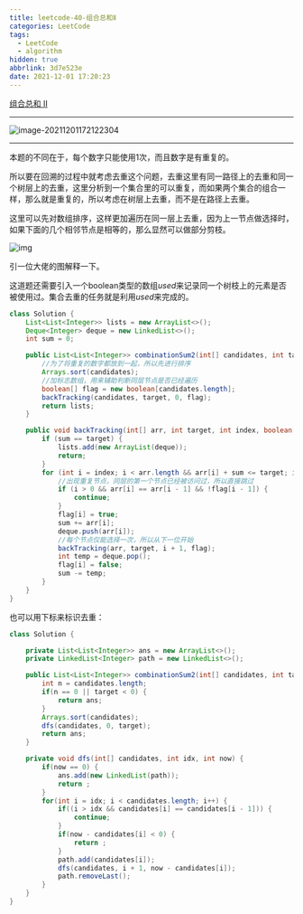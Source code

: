 ```yaml
---
title: leetcode-40-组合总和Ⅱ
categories: LeetCode
tags:
  - LeetCode
  - algorithm
hidden: true
abbrlink: 3d7e523e
date: 2021-12-01 17:20:23
---
```


[组合总和 II](https://leetcode-cn.com/problems/combination-sum-ii/)

<hr/>

![image-20211201172122304](https://gitee.com/cao_ziqiang/img/raw/master/20211201172122.png)

<hr/>

本题的不同在于，每个数字只能使用1次，而且数字是有重复的。

所以要在回溯的过程中就考虑去重这个问题，去重这里有同一路径上的去重和同一个树层上的去重，这里分析到一个集合里的可以重复，而如果两个集合的组合一样，那么就是重复的，所以考虑在树层上去重，而不是在路径上去重。

这里可以先对数组排序，这样更加遍历在同一层上去重，因为上一节点做选择时，如果下面的几个相邻节点是相等的，那么显然可以做部分剪枝。

![img](https://gitee.com/cao_ziqiang/img/raw/master/20211201172515.png)

引一位大佬的图解释一下。

这道题还需要引入一个boolean类型的数组$used$来记录同一个树枝上的元素是否被使用过。集合去重的任务就是利用$used$来完成的。

```java
class Solution {
    List<List<Integer>> lists = new ArrayList<>();
    Deque<Integer> deque = new LinkedList<>();
    int sum = 0;

    public List<List<Integer>> combinationSum2(int[] candidates, int target) {
        //为了将重复的数字都放到一起，所以先进行排序
        Arrays.sort(candidates);
        //加标志数组，用来辅助判断同层节点是否已经遍历
        boolean[] flag = new boolean[candidates.length];
        backTracking(candidates, target, 0, flag);
        return lists;
    }

    public void backTracking(int[] arr, int target, int index, boolean[] flag) {
        if (sum == target) {
            lists.add(new ArrayList(deque));
            return;
        }
        for (int i = index; i < arr.length && arr[i] + sum <= target; i++) {
            //出现重复节点，同层的第一个节点已经被访问过，所以直接跳过
            if (i > 0 && arr[i] == arr[i - 1] && !flag[i - 1]) {
                continue;
            }
            flag[i] = true;
            sum += arr[i];
            deque.push(arr[i]);
            //每个节点仅能选择一次，所以从下一位开始
            backTracking(arr, target, i + 1, flag);
            int temp = deque.pop();
            flag[i] = false;
            sum -= temp;
        }
    }
}
```

也可以用下标来标识去重：

```java
class Solution {

    private List<List<Integer>> ans = new ArrayList<>();
    private LinkedList<Integer> path = new LinkedList<>();

    public List<List<Integer>> combinationSum2(int[] candidates, int target) {
        int n = candidates.length;
        if(n == 0 || target < 0) {
            return ans;
        }
        Arrays.sort(candidates);
        dfs(candidates, 0, target);
        return ans;
    }

    private void dfs(int[] candidates, int idx, int now) {
        if(now == 0) {
            ans.add(new LinkedList(path));
            return ;
        }
        for(int i = idx; i < candidates.length; i++) {
            if((i > idx && candidates[i] == candidates[i - 1])) {
                continue;
            }
            if(now - candidates[i] < 0) {
                return ;
            }
            path.add(candidates[i]);
            dfs(candidates, i + 1, now - candidates[i]);
            path.removeLast();
        }
    }
}
```

